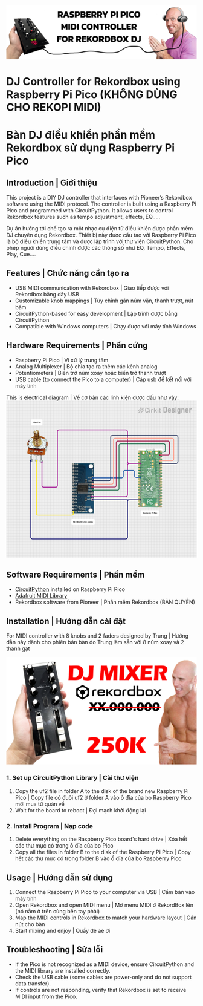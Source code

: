 ![Photo01](https://github.com/kysutrung/customize_rekordbox_controller/blob/main/mediaaa/repo_cover.jpg)

# DJ Controller for Rekordbox using Raspberry Pi Pico (KHÔNG DÙNG CHO REKOPI MIDI)
# Bàn DJ điều khiển phần mềm Rekordbox sử dụng Raspberry Pi Pico

## Introduction | Giới thiệu
This project is a DIY DJ controller that interfaces with Pioneer’s Rekordbox software using the MIDI protocol. The controller is built using a Raspberry Pi Pico and programmed with CircuitPython. It allows users to control Rekordbox features such as tempo adjustment, effects, EQ.....

Dự án hướng tới chế tạo ra một nhạc cụ điện tử điều khiển được phần mềm DJ chuyên dụng Rekordbox. Thiết bị này được cấu tạo với Raspberry Pi Pico là bộ điều khiển trung tâm và được lập trình với thư viện CircuitPython. Cho phép người dùng điều chỉnh được các thông số như EQ, Tempo, Effects, Play, Cue....

## Features | Chức năng cần tạo ra
- USB MIDI communication with Rekordbox | Giao tiếp được với Rekordbox bằng dây USB
- Customizable knob mappings | Tùy chỉnh gán núm vặn, thanh trượt, nút bấm
- CircuitPython-based for easy development | Lập trình được bằng CircuitPython
- Compatible with Windows computers | Chạy được với máy tính Windows

## Hardware Requirements | Phần cứng
- Raspberry Pi Pico | Vi xử lý trung tâm
- Analog Multiplexer | Bộ chia tạo ra thêm các kênh analog
- Potentiometers | Biến trở núm xoay hoặc biến trở thanh trượt
- USB cable (to connect the Pico to a computer) | Cáp usb để kết nối với máy tính

This is electrical diagram | Về cơ bản các linh kiện được đấu như vậy:
![Photo01](https://github.com/kysutrung/customize_rekordbox_controller/blob/main/mediaaa/so_do_noi_day.png)


## Software Requirements | Phần mềm
- [CircuitPython](https://circuitpython.org/) installed on Raspberry Pi Pico
- [Adafruit MIDI Library](https://github.com/adafruit/Adafruit_CircuitPython_MIDI)
- Rekordbox software from Pioneer | Phần mềm Rekordbox (BẢN QUYỀN)

## Installation | Hướng dẫn cài đặt
For MIDI controller with 8 knobs and 2 faders designed by Trung | Hướng dẫn này dành cho phiên bản bàn do Trung làm sẵn với 8 núm xoay và 2 thanh gạt

![Photo01](https://github.com/kysutrung/customize_rekordbox_controller/blob/main/mediaaa/version%202.jpg)

### 1. Set up CircuitPython Library | Cài thư viện
1. Copy the uf2 file in folder A to the disk of the brand new Raspberry Pi Pico | Copy file có đuôi uf2 ở folder A vào ổ đĩa của bo Raspberry Pico mới mua từ quán về
2. Wait for the board to reboot | Đợi mạch khởi động lại

### 2. Install Program | Nạp code
1. Delete everything on the Raspberry Pico board's hard drive | Xóa hết các thư mục có trong ổ đĩa của bo Pico
2. Copy all the files in folder B to the disk of the Raspberry Pi Pico | Copy hết các thư mục có trong folder B vào ổ đĩa của bo Raspberry Pico

## Usage | Hướng dẫn sử dụng
1. Connect the Raspberry Pi Pico to your computer via USB | Cắm bàn vào máy tính
2. Open Rekordbox and open MIDI menu | Mở menu MIDI ở RekordBox lên (nó nằm ở trên cùng bên tay phải)
3. Map the MIDI controls in Rekordbox to match your hardware layout | Gán nút cho bàn
4. Start mixing and enjoy | Quẩy đê ae ơi

## Troubleshooting | Sửa lỗi
- If the Pico is not recognized as a MIDI device, ensure CircuitPython and the MIDI library are installed correctly.
- Check the USB cable (some cables are power-only and do not support data transfer).
- If controls are not responding, verify that Rekordbox is set to receive MIDI input from the Pico.

